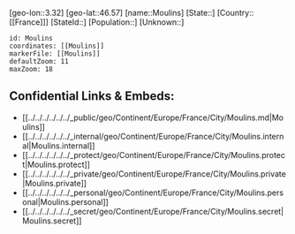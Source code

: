 ﻿---
location: [46.57,3.32]
mapzoom: [7,12] 
mapmarker: city 
type: City
tags:
- geo/City


SpocWebEntityId: 32613
isDeleted: false
confidential: public

---
[geo-lon::3.32]
[geo-lat::46.57]
[name::Moulins]
[State::]
[Country::[[France]]]
[StateId::]
[Population::]
[Unknown::]


```leaflet
id: Moulins
coordinates: [[Moulins]]
markerFile: [[Moulins]]
defaultZoom: 11 
maxZoom: 18
```


## Confidential Links & Embeds: 
- [[../../../../../../_public/geo/Continent/Europe/France/City/Moulins.md|Moulins]] 
- [[../../../../../../_internal/geo/Continent/Europe/France/City/Moulins.internal|Moulins.internal]] 
- [[../../../../../../_protect/geo/Continent/Europe/France/City/Moulins.protect|Moulins.protect]] 
- [[../../../../../../_private/geo/Continent/Europe/France/City/Moulins.private|Moulins.private]] 
- [[../../../../../../_personal/geo/Continent/Europe/France/City/Moulins.personal|Moulins.personal]] 
- [[../../../../../../_secret/geo/Continent/Europe/France/City/Moulins.secret|Moulins.secret]] 
